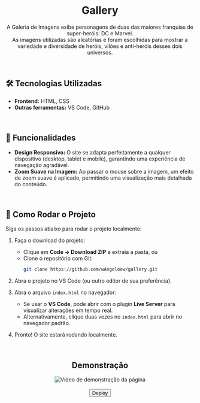 <div align="center">
  <h1>Gallery</h1>
  <p>A Galeria de Imagens exibe personagens de duas das maiores franquias de super-heróis: DC e Marvel.<br>
    As imagens utilizadas são aleatórias e foram escolhidas para mostrar a variedade e diversidade de heróis, vilões e anti-heróis desses dois universos.<br>
  </p>
</div>

<br>

## 🛠 Tecnologias Utilizadas

- **Frontend:** HTML, CSS
- **Outras ferramentas:** VS Code, GitHub

<br>

## 📌 Funcionalidades

- **Design Responsivo:** O site se adapta perfeitamente a qualquer dispositivo (desktop, tablet e mobile), garantindo uma experiência de navegação agradável.
- **Zoom Suave na Imagem:** Ao passar o mouse sobre a imagem, um efeito de zoom suave é aplicado, permitindo uma visualização mais detalhada do conteúdo.

<br>

## 🚀 Como Rodar o Projeto

Siga os passos abaixo para rodar o projeto localmente:

1. Faça o download do projeto:
   - Clique em **Code → Download ZIP** e extraia a pasta, ou
   - Clone o repositório com Git:
     ```bash
     git clone https://github.com/wAngeloow/gallery.git
     ```

2. Abra o projeto no VS Code (ou outro editor de sua preferência).

3. Abra o arquivo `index.html` no navegador:
   - Se usar o **VS Code**, pode abrir com o plugin **Live Server** para visualizar alterações em tempo real.
   - Alternativamente, clique duas vezes no `index.html` para abrir no navegador padrão.

4. Pronto! O site estará rodando localmente.

<br>

<div align="center">
  <h2>Demonstração</h2>
</div>

<div align="center">
  <img src="https://github.com/user-attachments/assets/abaf2691-be1d-4a3c-8a7e-fe27490d8674" alt="Vídeo de demonstração da página">
</div>

<br>

<div align="center">
  <a href="https://wangeloow.github.io/gallery/">
    <button>Deploy</button>
  </a>
</div>
